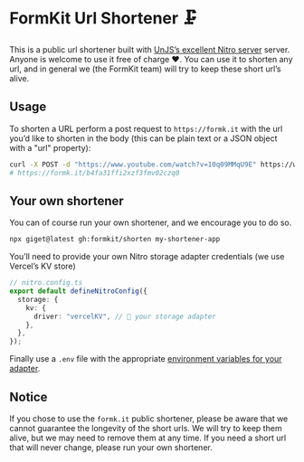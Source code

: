 # FormKit Url Shortener 🗜️

This is a public url shortener built with [UnJS’s excellent Nitro server](https://nitro.unjs.io/) server. Anyone is welcome to use it free of charge ❤️. You can use it to shorten any url, and in general we (the FormKit team) will try to keep these short url’s alive.

## Usage

To shorten a URL perform a post request to `https://formk.it` with the url you’d like to shorten in the body (this can be plain text or a JSON object with a "url" property):

```sh
curl -X POST -d "https://www.youtube.com/watch?v=10q09MMqU9E" https://www.formk.it
# https://formk.it/b4fa31ffi2xzf3fmv02czq0
```

## Your own shortener

You can of course run your own shortener, and we encourage you to do so.

```sh
npx giget@latest gh:formkit/shorten my-shortener-app
```

You’ll need to provide your own Nitro storage adapter credentials (we use Vercel’s KV store)

```ts
// nitro.config.ts
export default defineNitroConfig({
  storage: {
    kv: {
      driver: "vercelKV", // 👀 your storage adapter
    },
  },
});
```

Finally use a `.env` file with the appropriate [environment variables for your adapter](https://unstorage.unjs.io/usage).


## Notice

If you chose to use the `formk.it` public shortener, please be aware that we cannot guarantee the longevity of the short urls. We will try to keep them alive, but we may need to remove them at any time. If you need a short url that will never change, please run your own shortener.
